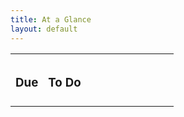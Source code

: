 ```yaml
---
title: At a Glance
layout: default
---
```


<table id="activities" class="table table-striped table-hover">
  <tbody>

  <tr>
    <td width="20%" style="padding: 8px;"><h3>Due</h2></td>
    <td width="80%" style="padding: 8px;"><h3>To Do</h2></td>
  </tr>
</tbody>
</table>

<script>
/* Generate an array of page objects */
var pages = [   
{% for page in site.pages  %}
  {% if page.title != "" %}
    {% if (page.url contains "/learn") or (page.url contains "/interact") %}
      {url: "{{site.base}}{{page.url}}", 
      title: "{{page.title}}", 
      category: "{{page.activity}}", 
      date: "{{page.date}}", 
      release: "{{page.release}}",
      nolink: "{{page.nolink}}"},
    {% endif %}    
  {% endif %}
{% endfor %}
];

var sortDueDates = function (a, b) {  
  // Pad out the due dates, so I don't always
  // have to specify an hour. And, so classes will
  // sort correctly.
  if (a.date.length < 8) {a.date = a.date + "0000";}
  if (b.date.length < 8) {b.date = b.date + "0000";}  
  if (a.date > b.date) { return 1; } else { return -1; }
};

// Add the course time to everything
for (var i = 0 ; i < pages.length ; i++ ) {
  date = pages[i].date;
  //console.log ("Checking: " + due + " - " + due.length);
  if (date.length <= 8) {
    ///console.log ("Fixing: " + due)
    pages[i].date = date + "{{site.classtime}}";
  }
}


pages.sort(sortDueDates).reverse();

for (var i = 0; i < pages.length ; i++) {
  
  makeRow(pages[i]);  
}

</script>
